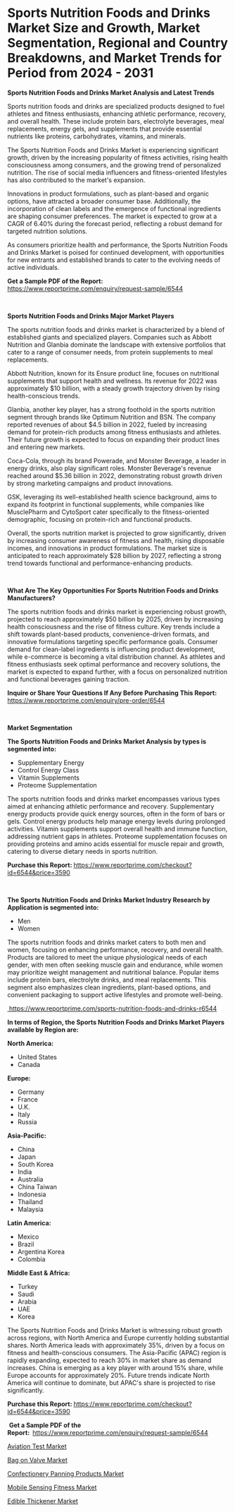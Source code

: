 <p><h1>Sports Nutrition Foods and Drinks Market Size and Growth, Market Segmentation, Regional and Country Breakdowns, and Market Trends for Period from 2024 -  2031</h1></p><p><strong>Sports Nutrition Foods and Drinks Market Analysis and Latest Trends</strong></p>
<p><p>Sports nutrition foods and drinks are specialized products designed to fuel athletes and fitness enthusiasts, enhancing athletic performance, recovery, and overall health. These include protein bars, electrolyte beverages, meal replacements, energy gels, and supplements that provide essential nutrients like proteins, carbohydrates, vitamins, and minerals.</p><p>The Sports Nutrition Foods and Drinks Market is experiencing significant growth, driven by the increasing popularity of fitness activities, rising health consciousness among consumers, and the growing trend of personalized nutrition. The rise of social media influencers and fitness-oriented lifestyles has also contributed to the market's expansion.</p><p>Innovations in product formulations, such as plant-based and organic options, have attracted a broader consumer base. Additionally, the incorporation of clean labels and the emergence of functional ingredients are shaping consumer preferences. The market is expected to grow at a CAGR of 6.40% during the forecast period, reflecting a robust demand for targeted nutrition solutions.</p><p>As consumers prioritize health and performance, the Sports Nutrition Foods and Drinks Market is poised for continued development, with opportunities for new entrants and established brands to cater to the evolving needs of active individuals.</p></p>
<p><strong>Get a Sample PDF of the Report:&nbsp;</strong> <a href="https://www.reportprime.com/enquiry/request-sample/6544?utm_campaign=118&utm_medium=2&utm_source=Github&utm_content=ia&utm_term=27112024&utm_id=sports-nutrition-foods-and-drinks">https://www.reportprime.com/enquiry/request-sample/6544</a></p>
<p>&nbsp;</p>
<p><strong>Sports Nutrition Foods and Drinks Major Market Players</strong></p>
<p><p>The sports nutrition foods and drinks market is characterized by a blend of established giants and specialized players. Companies such as Abbott Nutrition and Glanbia dominate the landscape with extensive portfolios that cater to a range of consumer needs, from protein supplements to meal replacements. </p><p>Abbott Nutrition, known for its Ensure product line, focuses on nutritional supplements that support health and wellness. Its revenue for 2022 was approximately $10 billion, with a steady growth trajectory driven by rising health-conscious trends.</p><p>Glanbia, another key player, has a strong foothold in the sports nutrition segment through brands like Optimum Nutrition and BSN. The company reported revenues of about $4.5 billion in 2022, fueled by increasing demand for protein-rich products among fitness enthusiasts and athletes. Their future growth is expected to focus on expanding their product lines and entering new markets.</p><p>Coca-Cola, through its brand Powerade, and Monster Beverage, a leader in energy drinks, also play significant roles. Monster Beverage's revenue reached around $5.36 billion in 2022, demonstrating robust growth driven by strong marketing campaigns and product innovations. </p><p>GSK, leveraging its well-established health science background, aims to expand its footprint in functional supplements, while companies like MusclePharm and CytoSport cater specifically to the fitness-oriented demographic, focusing on protein-rich and functional products.</p><p>Overall, the sports nutrition market is projected to grow significantly, driven by increasing consumer awareness of fitness and health, rising disposable incomes, and innovations in product formulations. The market size is anticipated to reach approximately $28 billion by 2027, reflecting a strong trend towards functional and performance-enhancing products.</p></p>
<p>&nbsp;</p>
<p><strong>What Are The Key Opportunities For Sports Nutrition Foods and Drinks Manufacturers?</strong></p>
<p><p>The sports nutrition foods and drinks market is experiencing robust growth, projected to reach approximately $50 billion by 2025, driven by increasing health consciousness and the rise of fitness culture. Key trends include a shift towards plant-based products, convenience-driven formats, and innovative formulations targeting specific performance goals. Consumer demand for clean-label ingredients is influencing product development, while e-commerce is becoming a vital distribution channel. As athletes and fitness enthusiasts seek optimal performance and recovery solutions, the market is expected to expand further, with a focus on personalized nutrition and functional beverages gaining traction.</p></p>
<p><strong>Inquire or Share Your Questions If Any Before Purchasing This Report:</strong> <a href="https://www.reportprime.com/enquiry/pre-order/6544?utm_campaign=118&utm_medium=2&utm_source=Github&utm_content=ia&utm_term=27112024&utm_id=sports-nutrition-foods-and-drinks">https://www.reportprime.com/enquiry/pre-order/6544</a></p>
<p>&nbsp;</p>
<p><strong>Market Segmentation</strong></p>
<p><strong>The Sports Nutrition Foods and Drinks Market Analysis by types is segmented into:</strong></p>
<p><ul><li>Supplementary Energy</li><li>Control Energy Class</li><li>Vitamin Supplements</li><li>Proteome Supplementation</li></ul></p>
<p><p>The sports nutrition foods and drinks market encompasses various types aimed at enhancing athletic performance and recovery. Supplementary energy products provide quick energy sources, often in the form of bars or gels. Control energy products help manage energy levels during prolonged activities. Vitamin supplements support overall health and immune function, addressing nutrient gaps in athletes. Proteome supplementation focuses on providing proteins and amino acids essential for muscle repair and growth, catering to diverse dietary needs in sports nutrition.</p></p>
<p><strong>Purchase this Report:&nbsp;</strong><a href="https://www.reportprime.com/checkout?id=6544&price=3590&utm_campaign=118&utm_medium=2&utm_source=Github&utm_content=ia&utm_term=27112024&utm_id=sports-nutrition-foods-and-drinks">https://www.reportprime.com/checkout?id=6544&price=3590</a></p>
<p>&nbsp;</p>
<p><strong>The Sports Nutrition Foods and Drinks Market Industry Research by Application is segmented into:</strong></p>
<p><ul><li>Men</li><li>Women</li></ul></p>
<p><p>The sports nutrition foods and drinks market caters to both men and women, focusing on enhancing performance, recovery, and overall health. Products are tailored to meet the unique physiological needs of each gender, with men often seeking muscle gain and endurance, while women may prioritize weight management and nutritional balance. Popular items include protein bars, electrolyte drinks, and meal replacements. This segment also emphasizes clean ingredients, plant-based options, and convenient packaging to support active lifestyles and promote well-being.</p></p>
<p><a href="https://www.reportprime.com/sports-nutrition-foods-and-drinks-r6544?utm_campaign=118&utm_medium=2&utm_source=Github&utm_content=ia&utm_term=27112024&utm_id=sports-nutrition-foods-and-drinks">&nbsp;https://www.reportprime.com/sports-nutrition-foods-and-drinks-r6544</a></p>
<p><strong>In terms of Region, the Sports Nutrition Foods and Drinks Market Players available by Region are:</strong></p>
<p>
    <p> <strong> North America: </strong>
        <ul>
            <li>United States</li>
            <li>Canada</li>
        </ul>
        </p> 
    <p> <strong> Europe: </strong>
        <ul>
            <li>Germany</li>
            <li>France</li>
            <li>U.K.</li>
            <li>Italy</li>
            <li>Russia</li>
        </ul>
        </p> 
    <p> <strong> Asia-Pacific: </strong>
        <ul>
            <li>China</li>
            <li>Japan</li>
            <li>South Korea</li>
            <li>India</li>
            <li>Australia</li>
            <li>China Taiwan</li>
            <li>Indonesia</li>
            <li>Thailand</li>
            <li>Malaysia</li>
        </ul>
        </p> 
    <p> <strong> Latin America: </strong>
        <ul>
            <li>Mexico</li>
            <li>Brazil</li>
            <li>Argentina Korea</li>
            <li>Colombia</li>
        </ul>
        </p> 
    <p> <strong> Middle East & Africa: </strong>
        <ul>
            <li>Turkey</li>
            <li>Saudi</li>
            <li>Arabia</li>
            <li>UAE</li>
            <li>Korea</li>
        </ul>
    </p>
    </p>
<p><p>The Sports Nutrition Foods and Drinks Market is witnessing robust growth across regions, with North America and Europe currently holding substantial shares. North America leads with approximately 35%, driven by a focus on fitness and health-conscious consumers. The Asia-Pacific (APAC) region is rapidly expanding, expected to reach 30% in market share as demand increases. China is emerging as a key player with around 15% share, while Europe accounts for approximately 20%. Future trends indicate North America will continue to dominate, but APAC's share is projected to rise significantly.</p></p>
<p><strong>Purchase this Report: </strong><a href="https://www.reportprime.com/checkout?id=6544&price=3590&utm_campaign=118&utm_medium=2&utm_source=Github&utm_content=ia&utm_term=27112024&utm_id=sports-nutrition-foods-and-drinks">https://www.reportprime.com/checkout?id=6544&price=3590</a></p>
<p>&nbsp;<strong>Get a Sample PDF of the Report:&nbsp;&nbsp;</strong><a href="https://www.reportprime.com/enquiry/request-sample/6544?utm_campaign=118&utm_medium=2&utm_source=Github&utm_content=ia&utm_term=27112024&utm_id=sports-nutrition-foods-and-drinks">https://www.reportprime.com/enquiry/request-sample/6544</a></p>
<p><strong></strong></p>
<p><p><a href="https://www.linkedin.com/pulse/ends-projected-cagr-106-from-2024-2031-karmark-ofunf?utm_campaign=118&utm_medium=2&utm_source=Github&utm_content=ia&utm_term=27112024&utm_id=sports-nutrition-foods-and-drinks">Aviation Test Market</a></p><p><a href="https://www.linkedin.com/pulse/growth-forecast-bag-valve-market-57-cagr-2024-2031-hashub-figef?utm_campaign=118&utm_medium=2&utm_source=Github&utm_content=ia&utm_term=27112024&utm_id=sports-nutrition-foods-and-drinks">Bag on Valve Market</a></p><p><a href="https://github.com/arvelm4nthig/Market-Research-Report-List-1/blob/main/confectionery-panning-products-market.md?utm_campaign=118&utm_medium=2&utm_source=Github&utm_content=ia&utm_term=27112024&utm_id=sports-nutrition-foods-and-drinks">Confectionery Panning Products Market</a></p><p><a href="https://issuu.com/reportprime-2/docs/mobile-sensing-fitness-market-size-_b1dbd8a2d63040?utm_campaign=118&utm_medium=2&utm_source=Github&utm_content=ia&utm_term=27112024&utm_id=sports-nutrition-foods-and-drinks">Mobile Sensing Fitness Market</a></p><p><a href="https://github.com/AlisaRowe24/Market-Research-Report-List-1/blob/main/edible-thickener-market.md?utm_campaign=118&utm_medium=2&utm_source=Github&utm_content=ia&utm_term=27112024&utm_id=sports-nutrition-foods-and-drinks">Edible Thickener Market</a></p></p>